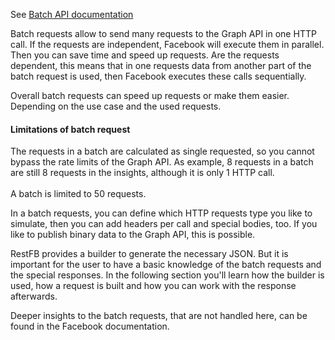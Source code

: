 See <a target="_blank" href="https://developers.facebook.com/docs/reference/api/batch/" class="badge badge-primary">Batch API documentation</a>

Batch requests allow to send many requests to the Graph API in one HTTP call. If the requests are independent, Facebook will execute them in parallel. Then you can save time and speed up requests. Are the requests dependent, this means that in one requests data from another part of the batch request is used, then Facebook executes these calls sequentially. 

Overall batch requests can speed up requests or make them easier. Depending on the use case and the used requests.

<div class="rfb-callout warning">
	<h4>Limitations of batch request</h4>
	<div>
		The requests in a batch are calculated as single requested, so you cannot bypass the rate limits of the Graph API. As example, 8 requests in a batch are still 8 requests in the insights, although it is only 1 HTTP call.<br />
		<br />
		A batch is limited to 50 requests.
	</div>
</div>

In a batch requests, you can define which HTTP requests type you like to simulate, then you can add headers per call and special bodies, too. If you like to publish binary data to the Graph API, this is possible.

RestFB provides a builder to generate the necessary JSON. But it is important for the user to have a basic knowledge of the batch requests and the special responses. In the following section you'll learn how the builder is used, how a request is built and how you can work with the response afterwards. 

Deeper insights to the batch requests, that are not handled here, can be found in the Facebook documentation.